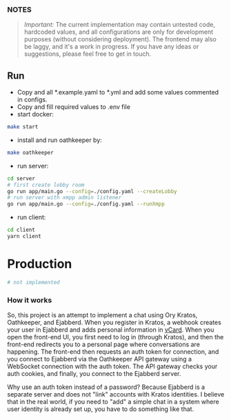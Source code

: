 ### NOTES

> *Important:* The current implementation may contain untested code, hardcoded values, and all configurations are only for development purposes (without considering deployment). The frontend may also be laggy, and it's a work in progress. If you have any ideas or suggestions, please feel free to get in touch.

## Run

- Copy and all *.example.yaml to *.yml and add some values commented in configs.
- Copy and fill required values to .env file
- start docker:
```bash
make start
```
- install and run oathkeeper by:
```bash
make oathkeeper
```
- run server:
```bash
cd server
# first create lobby room
go run app/main.go --config=./config.yaml --createLobby
# run server with xmpp admin listener
go run app/main.go --config=./config.yaml --runXmpp
```
- run client:
```bash
cd client
yarn client
```

# Production

```bash
# not implemented
```

### How it works

So, this project is an attempt to implement a chat using Ory Kratos, Oathkeeper, and Ejabberd. When you register in Kratos, a webhook creates your user in Ejabberd and adds personal information in [vCard](https://xmpp.org/extensions/xep-0054.html). When you open the front-end UI, you first need to log in (through Kratos), and then the front-end redirects you to a personal page where conversations are happening. The front-end then requests an auth token for connection, and you connect to Ejabberd via the Oathkeeper API gateway using a WebSocket connection with the auth token. The API gateway checks your auth cookies, and finally, you connect to the Ejabberd server.

Why use an auth token instead of a password? Because Ejabberd is a separate server and does not "link" accounts with Kratos identities. I believe that in the real world, if you need to "add" a simple chat in a system where user identity is already set up, you have to do something like that.

